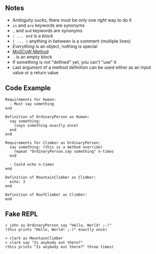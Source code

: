 Notes
-----

* Ambiguity *sucks*, there must be only one _right_ way to do it
* `is` and `are` keywords are synonyms
* `,` and `and` keywords are synonyms
* `: ... end` is a _block_
* `( ... )` anything in between is a comment (multiple lines)
* _Everything_ is an object, nothing is special
* [MoSCoW Method](http://www.projectsmart.co.uk/moscow-method.php)
* `.` is an empty block
* If something is not "defined" yet, you can't "use" it
* Last argument of a method definition can be used either as an input value or a return value

Code Example
------------

```
Requirements for Human:
  - Must say something
end

Definition of OrdinaryPerson as Human:
  say something:
    (says something exactly once)
  end
end

Requirements for Climber as OrdinaryPerson:
  say something: (this is a method override)
    repeat "OrdinaryPerson.say something" n-times
  end

  - Could echo n-times
end

Definition of MountainClimber as Climber:
  echo: 3
end

Definition of RoofClimber as Climber:
end
```

Fake REPL
---------

```
> john as OrdinaryPerson say "Hello, World! ;-)"
(this prints "Hello, World! ;-)" exactly once)

> clark as MountainClimber
> clark say "Is anybody out there?"
(this prints "Is anybody out there?" three times)
```
